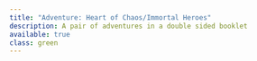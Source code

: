 ```yaml
---
title: "Adventure: Heart of Chaos/Immortal Heroes"
description: A pair of adventures in a double sided booklet
available: true
class: green
---
```

